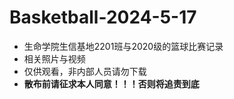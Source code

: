 # Basketball-2024-5-17
- 生命学院生信基地2201班与2020级的篮球比赛记录
- 相关照片与视频
- 仅供观看，非内部人员请勿下载
- **散布前请征求本人同意！！！否则将追责到底**
